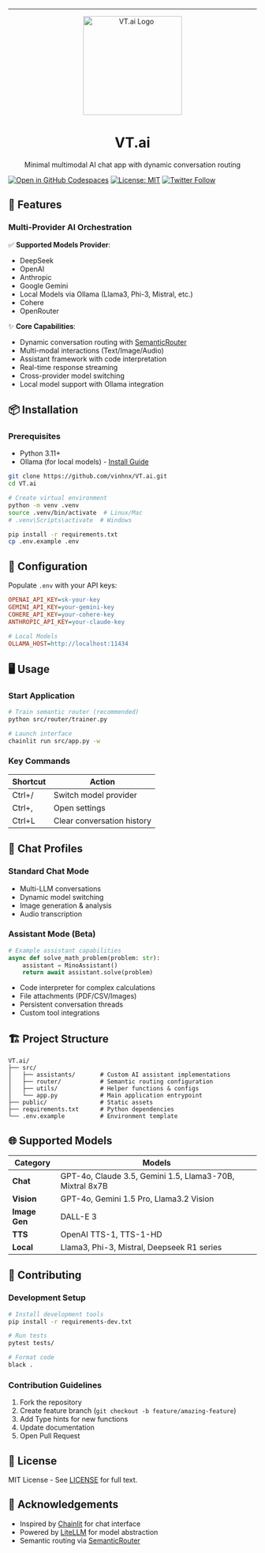 ---
<p align="center">
  <img src="./public/logo_dark.png" height="200" alt="VT.ai Logo" />
  <h1 align="center">VT.ai</h1>
  <p align="center">Minimal multimodal AI chat app with dynamic conversation routing</p>
  
  [![Open in GitHub Codespaces](https://img.shields.io/badge/Open%20in-Codespaces-blue?logo=github)](https://codespaces.new/vinhnx/VT.ai)
  [![License: MIT](https://img.shields.io/badge/License-MIT-yellow.svg)](https://opensource.org/licenses/MIT)
  [![Twitter Follow](https://img.shields.io/twitter/follow/vtdotai?style=social)](https://twitter.com/vtdotai)
</p>

## 🚀 Features

### Multi-Provider AI Orchestration
✅ **Supported Models Provider**:
- DeepSeek
- OpenAI
- Anthropic
- Google Gemini
- Local Models via Ollama (Llama3, Phi-3, Mistral, etc.)
- Cohere
- OpenRouter

✨ **Core Capabilities**:
- Dynamic conversation routing with [SemanticRouter](https://github.com/aurelio-labs/semantic-router)
- Multi-modal interactions (Text/Image/Audio)
- Assistant framework with code interpretation
- Real-time response streaming
- Cross-provider model switching
- Local model support with Ollama integration

## 📦 Installation

### Prerequisites
- Python 3.11+
- Ollama (for local models) - [Install Guide](https://ollama.com/download)

```bash
git clone https://github.com/vinhnx/VT.ai.git
cd VT.ai

# Create virtual environment
python -m venv .venv
source .venv/bin/activate  # Linux/Mac
# .venv\Scripts\activate  # Windows

pip install -r requirements.txt
cp .env.example .env
```

## 🔧 Configuration

Populate `.env` with your API keys:
```ini
OPENAI_API_KEY=sk-your-key
GEMINI_API_KEY=your-gemini-key
COHERE_API_KEY=your-cohere-key
ANTHROPIC_API_KEY=your-claude-key

# Local Models
OLLAMA_HOST=http://localhost:11434
```

## 🖥️ Usage

### Start Application
```bash
# Train semantic router (recommended)
python src/router/trainer.py

# Launch interface
chainlit run src/app.py -w
```

### Key Commands
| Shortcut | Action                          |
|----------|---------------------------------|
| Ctrl+/   | Switch model provider          |
| Ctrl+,   | Open settings                  |
| Ctrl+L   | Clear conversation history     |

## 🧩 Chat Profiles

### Standard Chat Mode
- Multi-LLM conversations
- Dynamic model switching
- Image generation & analysis
- Audio transcription

### Assistant Mode (Beta)
```python
# Example assistant capabilities
async def solve_math_problem(problem: str):
    assistant = MinoAssistant()
    return await assistant.solve(problem)
```
- Code interpreter for complex calculations
- File attachments (PDF/CSV/Images)
- Persistent conversation threads
- Custom tool integrations

## 🏗️ Project Structure

```
VT.ai/
├── src/
│   ├── assistants/       # Custom AI assistant implementations
│   ├── router/           # Semantic routing configuration
│   ├── utils/            # Helper functions & configs
│   └── app.py            # Main application entrypoint
├── public/               # Static assets
├── requirements.txt      # Python dependencies
└── .env.example          # Environment template
```

## 🌐 Supported Models

| Category       | Models                                                                 |
|----------------|-----------------------------------------------------------------------|
| **Chat**       | GPT-4o, Claude 3.5, Gemini 1.5, Llama3-70B, Mixtral 8x7B             |
| **Vision**     | GPT-4o, Gemini 1.5 Pro, Llama3.2 Vision                              |
| **Image Gen**  | DALL-E 3                                                             |
| **TTS**        | OpenAI TTS-1, TTS-1-HD                                               |
| **Local**      | Llama3, Phi-3, Mistral, Deepseek R1 series                           |

## 🤝 Contributing

### Development Setup
```bash
# Install development tools
pip install -r requirements-dev.txt

# Run tests
pytest tests/

# Format code
black .
```

### Contribution Guidelines
1. Fork the repository
2. Create feature branch (`git checkout -b feature/amazing-feature`)
3. Add Type hints for new functions
4. Update documentation
5. Open Pull Request

## 📄 License

MIT License - See [LICENSE](LICENSE) for full text.

## 🌟 Acknowledgements

- Inspired by [Chainlit](https://chainlit.io) for chat interface
- Powered by [LiteLLM](https://docs.litellm.ai) for model abstraction
- Semantic routing via [SemanticRouter](https://github.com/aurelio-labs/semantic-router)
